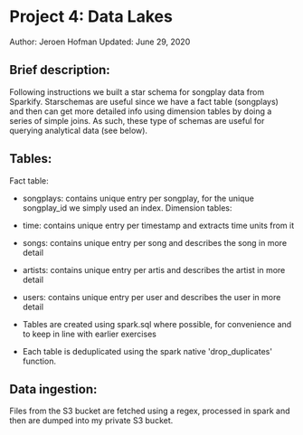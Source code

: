 # Project 4: Data Lakes

Author: Jeroen Hofman
Updated: June 29, 2020

## Brief description:
Following instructions we built a star schema for songplay data from Sparkify. Starschemas are useful since we have a fact table (songplays) and then can get more detailed info using dimension tables by doing a series of simple joins. As such, these type of schemas are useful for querying analytical data (see below).

## Tables:
Fact table:
- songplays: contains unique entry per songplay, for the unique songplay_id we simply used an index.
Dimension tables:
- time: contains unique entry per timestamp and extracts time units from it
- songs: contains unique entry per song and describes the song in more detail
- artists: contains unique entry per artis and describes the artist in more detail
- users: contains unique entry per user and describes the user in more detail

- Tables are created using spark.sql where possible, for convenience and to keep in line with earlier exercises
- Each table is deduplicated using the spark native 'drop_duplicates' function.

## Data ingestion:
Files from the S3 bucket are fetched using a regex, processed in spark and then are dumped into my private S3 bucket.

